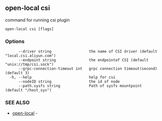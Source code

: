 ## open-local csi

command for running csi plugin

```
open-local csi [flags]
```

### Options

```
      --driver string                 the name of CSI driver (default "local.csi.aliyun.com")
      --endpoint string               the endpointof CSI (default "unix://tmp/csi.sock")
      --grpc-connection-timeout int   grpc connection timeout(second) (default 3)
  -h, --help                          help for csi
      --nodeID string                 the id of node
      --path.sysfs string             Path of sysfs mountpoint (default "/host_sys")
```

### SEE ALSO

* [open-local](open-local.md)	 - 

